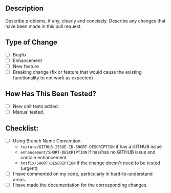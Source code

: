 ## Description

Describe problems, if any, clearly and concisely.
Describe any changes that have been made in this pull request.

## Type of Change

- [ ] Bugfix
- [ ] Enhancement
- [ ] New feature
- [ ] Breaking change (fix or feature that would cause the existing functionality to not work as expected)

## How Has This Been Tested?

- [ ] New unit tests added.
- [ ] Manual tested.

## Checklist:

- [ ] Using Branch Name Convention
    - `feature/GITHUB-ISSUE-ID-SHORT-DESCRIPTION` if has a GITHUB issue
    - `enhancement/SHORT-DESCRIPTION` if has/has no GITHUB issue and contain enhancement
    - `hotfix/SHORT-DESCRIPTION` if the change doesn't need to be tested (urgent)
- [ ] I have commented on my code, particularly in hard-to-understand areas.
- [ ] I have made the documentation for the corresponding changes.